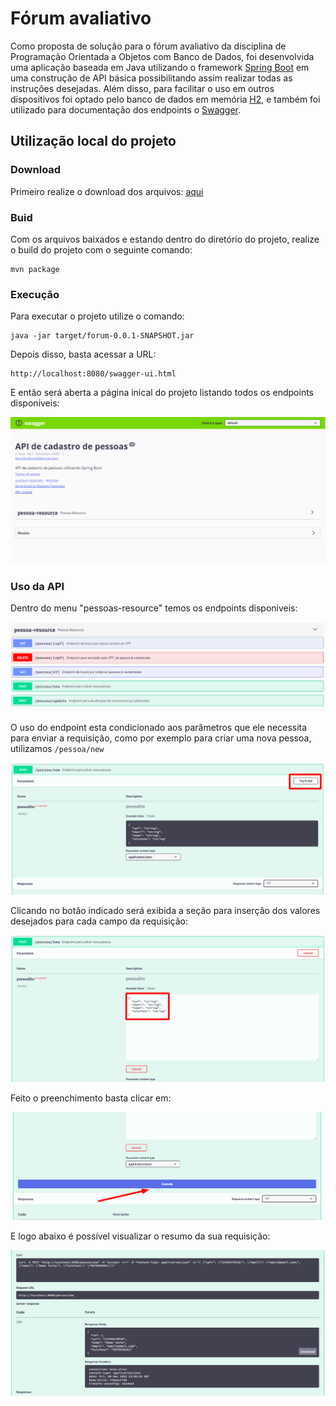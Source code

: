 # Fórum avaliativo

Como proposta de solução para o fórum avaliativo da disciplina de Programação Orientada a Objetos com Banco de Dados, foi desenvolvida uma aplicação baseada em Java utilizando o framework [Spring Boot](https://spring.io/projects/spring-boot) em uma construção de API básica possibilitando assim realizar todas as instruções desejadas. Além disso, para facilitar o uso em outros dispositivos foi optado pelo banco de dados em memória [H2](https://www.h2database.com/html/main.html), e também foi utilizado para documentação dos endpoints o [Swagger](https://swagger.io/).

## Utilização local do projeto

### Download
Primeiro realize o download dos arquivos: [aqui](https://minhaskamal.github.io/DownGit/#/home?url=https://github.com/gustavopassinato/grad-projects/tree/main/poo_com_banco_de_dados/forum)

### Buid 
Com os arquivos baixados e estando dentro do diretório do projeto, realize o build do projeto com o seguinte comando: 

```
mvn package 
```
### Execução
Para executar o projeto utilize o comando:

```
java -jar target/forum-0.0.1-SNAPSHOT.jar
```
Depois disso, basta acessar a URL: 

```
http://localhost:8080/swagger-ui.html
```
E então será aberta a página inical do projeto listando todos os endpoints disponíveis:

![Imagem página inical](assets/pagina-inicial.png)

### Uso da API

Dentro do menu "pessoas-resource" temos os endpoints disponiveis: 

![Endpoints](assets/endpoints.png)

O uso do endpoint esta condicionado aos parâmetros que ele necessita para enviar a requisição, como por exemplo para criar uma nova pessoa, utilizamos `/pessoa/new`

![nova pessoa](assets/utilizacao01.png)

Clicando no botão indicado será exibida a seção para inserção dos valores desejados para cada campo da requisição:

![campos da requisição](assets/utilizacao02.png)

Feito o preenchimento basta clicar em: 

![enviar](assets/utilizacao03.png)

E logo abaixo é possível visualizar o resumo da sua requisição:

![resumo da requisição](assets/utilizacao04.png)
